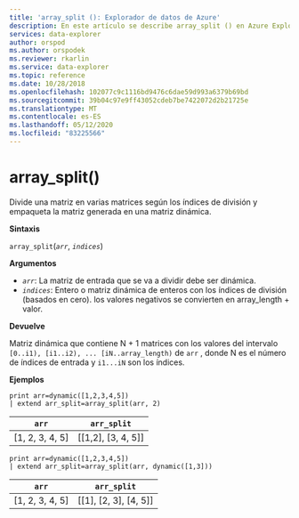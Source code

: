 ```yaml
---
title: 'array_split (): Explorador de datos de Azure'
description: En este artículo se describe array_split () en Azure Explorador de datos.
services: data-explorer
author: orspod
ms.author: orspodek
ms.reviewer: rkarlin
ms.service: data-explorer
ms.topic: reference
ms.date: 10/28/2018
ms.openlocfilehash: 102077c9c1116bd9476c6dae59d993a6379b69bd
ms.sourcegitcommit: 39b04c97e9ff43052cdeb7be7422072d2b21725e
ms.translationtype: MT
ms.contentlocale: es-ES
ms.lasthandoff: 05/12/2020
ms.locfileid: "83225566"
---
```

# <a name="array_split"></a>array_split()

Divide una matriz en varias matrices según los índices de división y empaqueta la matriz generada en una matriz dinámica.

**Sintaxis**

`array_split`(*`arr`*, *`indices`*)

**Argumentos**

* *`arr`*: La matriz de entrada que se va a dividir debe ser dinámica.
* *`indices`*: Entero o matriz dinámica de enteros con los índices de división (basados en cero). los valores negativos se convierten en array_length + valor.

**Devuelve**

Matriz dinámica que contiene N + 1 matrices con los valores del intervalo `[0..i1), [i1..i2), ... [iN..array_length)` de `arr` , donde N es el número de índices de entrada y `i1...iN` son los índices.

**Ejemplos**

<!-- csl: https://help.kusto.windows.net:443/Samples -->
```kusto
print arr=dynamic([1,2,3,4,5]) 
| extend arr_split=array_split(arr, 2)
```

|`arr`|`arr_split`|
|---|---|
|[1, 2, 3, 4, 5]|[[1,2], [3, 4, 5]]|

<!-- csl: https://help.kusto.windows.net:443/Samples -->
```kusto
print arr=dynamic([1,2,3,4,5]) 
| extend arr_split=array_split(arr, dynamic([1,3]))
```

|`arr`|`arr_split`|
|---|---|
|[1, 2, 3, 4, 5]|[[1], [2, 3], [4, 5]]|
